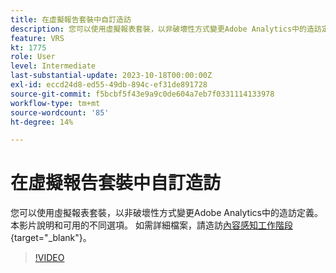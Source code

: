 ```yaml
---
title: 在虛擬報告套裝中自訂造訪
description: 您可以使用虛擬報表套裝，以非破壞性方式變更Adobe Analytics中的造訪定義。 本影片說明和可用的不同選項。
feature: VRS
kt: 1775
role: User
level: Intermediate
last-substantial-update: 2023-10-18T00:00:00Z
exl-id: eccd24d8-ed55-49db-894c-ef31de891728
source-git-commit: f5bcbf5f43e9a9c0de604a7eb7f0331114133978
workflow-type: tm+mt
source-wordcount: '85'
ht-degree: 14%

---
```


# 在虛擬報告套裝中自訂造訪

您可以使用虛擬報表套裝，以非破壞性方式變更Adobe Analytics中的造訪定義。 本影片說明和可用的不同選項。 如需詳細檔案，請造訪[內容感知工作階段](https://experienceleague.adobe.com/docs/analytics/components/virtual-report-suites/vrs-mobile-visit-processing.html){target="_blank"}。

>[!VIDEO](https://video.tv.adobe.com/v/23545/?quality=12&learn=on)
